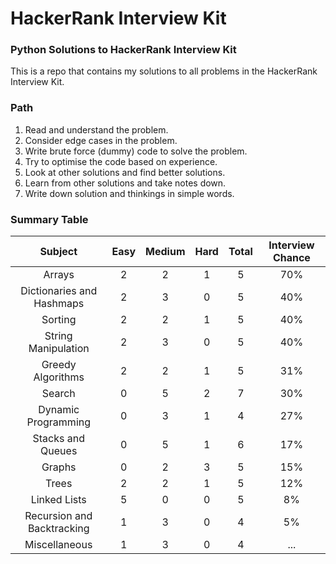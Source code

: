 # HackerRank Interview Kit
### Python Solutions to HackerRank Interview Kit
This is a repo that contains my solutions to all problems in the HackerRank Interview Kit.

### Path
1. Read and understand the problem.
2. Consider edge cases in the problem.
3. Write brute force (dummy) code to solve the problem.
4. Try to optimise the code based on experience.
5. Look at other solutions and find better solutions.
6. Learn from other solutions and take notes down.
7. Write down solution and thinkings in simple words.

### Summary Table
|           Subject          | Easy | Medium | Hard | Total | Interview Chance  |
|:--------------------------:|:----:|:------:|:----:|:-----:|:-----------------:|
|           Arrays           |   2  |    2   |   1  |   5   |        70%        |
|  Dictionaries and Hashmaps |   2  |    3   |   0  |   5   |        40%        |
|           Sorting          |   2  |    2   |   1  |   5   |        40%        |
|     String Manipulation    |   2  |    3   |   0  |   5   |        40%        |
|      Greedy Algorithms     |   2  |    2   |   1  |   5   |        31%        |
|           Search           |   0  |    5   |   2  |   7   |        30%        |
|     Dynamic Programming    |   0  |    3   |   1  |   4   |        27%        |
|      Stacks and Queues     |   0  |    5   |   1  |   6   |        17%        |
|           Graphs           |   0  |    2   |   3  |   5   |        15%        |
|            Trees           |   2  |    2   |   1  |   5   |        12%        |
|        Linked Lists        |   5  |    0   |   0  |   5   |         8%        |
| Recursion and Backtracking |   1  |    3   |   0  |   4   |         5%        |
|        Miscellaneous       |   1  |    3   |   0  |   4   |        ...        |
